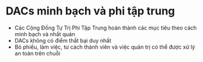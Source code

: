 DACs **minh bạch** và **phi tập trung**
====

 * Các Cộng Đồng Tự Trị Phi Tập Trung hoàn thành các mục tiêu theo cách minh bạch và nhất quán
 * DACs không có điểm thất bại duy nhất
 * Bỏ phiếu, làm việc, tư cách thành viên và việc quản trị có thể được xử lý an toàn trên chuỗi

